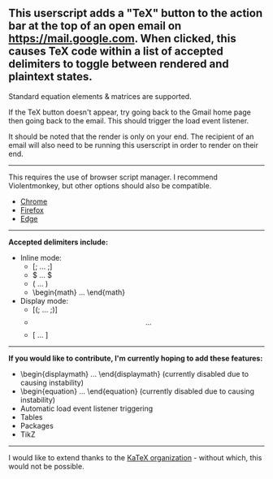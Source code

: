 ## This userscript adds a "TeX" button to the action bar at the top of an open email on https://mail.google.com. When clicked, this causes TeX code within a list of accepted delimiters to toggle between rendered and plaintext states.

Standard equation elements & matrices are supported.

If the TeX button doesn't appear, try going back to the Gmail home page then going back to the email. This should trigger the load event listener.

It should be noted that the render is only on your end. The recipient of an email will also need to be running this userscript in order to render on their end.

---

This requires the use of browser script manager. I recommend Violentmonkey, but other options should also be compatible.
* [Chrome](https://chromewebstore.google.com/detail/violentmonkey/jinjaccalgkegednnccohejagnlnfdag)
* [Firefox](https://addons.mozilla.org/en-US/firefox/addon/violentmonkey/)
* [Edge](https://microsoftedge.microsoft.com/addons/detail/violentmonkey/eeagobfjdenkkddmbclomhiblgggliao)

---

**Accepted delimiters include:**
* Inline mode:
  * [; ... ;]
  * $ ... $
  * \( ... \)
  * \begin{math} ... \end{math}
* Display mode:
  * [(; ... ;)]
  * $$ ... $$ 
  * \[ ... \]
 
 ---

**If you would like to contribute, I'm currently hoping to add these features:**
* \begin{displaymath} ... \end{displaymath} (currently disabled due to causing instability)
* \begin{equation} ... \end{equation} (currently disabled due to causing instability)
* Automatic load event listener triggering
* Tables
* Packages
* TikZ

---

I would like to extend thanks to the [KaTeX organization](https://katex.org/) - without which, this would not be possible.
